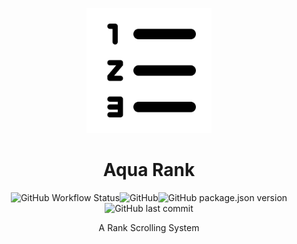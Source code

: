<p align="center"><img width="200" height="200" src="./public/logo.svg"></p>
<h1 align="center">Aqua Rank</h1>
<p align="center"><img alt="GitHub Workflow Status" src="https://img.shields.io/github/actions/workflow/status/SamuNatsu/aqua-rank/ci.yml"><img alt="GitHub" src="https://img.shields.io/github/license/SamuNatsu/aqua-rank"><img alt="GitHub package.json version" src="https://img.shields.io/github/package-json/v/SamuNatsu/aqua-rank"><img alt="GitHub last commit" src="https://img.shields.io/github/last-commit/SamuNatsu/aqua-rank"></p>
<p align="center">A Rank Scrolling System</p>
